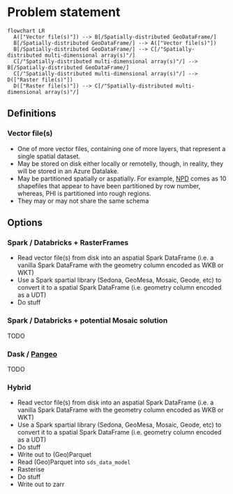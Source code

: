 # Problem statement

```mermaid
flowchart LR
  A(["Vector file(s)"]) --> B[/Spatially-distributed GeoDataFrame/]
  B[/Spatially-distributed GeoDataFrame/] --> A(["Vector file(s)"])
  B[/Spatially-distributed GeoDataFrame/] --> C[/"Spatially-distributed multi-dimensional array(s)"/]
  C[/"Spatially-distributed multi-dimensional array(s)"/] --> B[/Spatially-distributed GeoDataFrame/]
  C[/"Spatially-distributed multi-dimensional array(s)"/] --> D(["Raster file(s)"])
  D(["Raster file(s)"]) --> C[/"Spatially-distributed multi-dimensional array(s)"/]
```

## Definitions

### Vector file(s)

- One of more vector files, containing one of more layers, that represent a single spatial dataset.
- May be stored on disk either locally or remotelly, though, in reality, they will be stored in an Azure Datalake. 
- May be partitioned spatially or aspatially. For example, [NPD](https://use-land-property-data.service.gov.uk/datasets/nps#polygon) comes as 10 shapefiles that appear to have been partitioned by row number, whereas, PHI is partitioned into rough regions.
- They may or may not share the same schema

## Options

### Spark / Databricks + RasterFrames

- Read vector file(s) from disk into an aspatial Spark DataFrame (i.e. a vanilla Spark DataFrame with the geometry column encoded as WKB or WKT) 
- Use a Spark spartial library (Sedona, GeoMesa, Mosaic, Geode, etc) to convert it to a spatial Spark DataFrame (i.e. geometry column encoded as a UDT)
- Do stuff

### Spark / Databricks + potential Mosaic solution

TODO

### Dask / [Pangeo](https://pangeo.io/)

TODO

### Hybrid

- Read vector file(s) from disk into an aspatial Spark DataFrame (i.e. a vanilla Spark DataFrame with the geometry column encoded as WKB or WKT) 
- Use a Spark spartial library (Sedona, GeoMesa, Mosaic, Geode, etc) to convert it to a spatial Spark DataFrame (i.e. geometry column encoded as a UDT)
- Do stuff
- Write out to (Geo)Parquet
- Read (Geo)Parquet into `sds_data_model`
- Rasterise
- Do stuff
- Write out to zarr   
